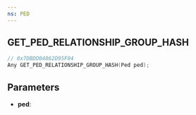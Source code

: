 ```yaml
---
ns: PED
---
```

## GET_PED_RELATIONSHIP_GROUP_HASH

```c
// 0x7DBDD04862D95F04
Any GET_PED_RELATIONSHIP_GROUP_HASH(Ped ped);
```

## Parameters
* **ped**:
